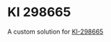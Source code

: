

# KI 298665

A custom solution for [KI-298665](https://projects-northlatam.atlassian.net/browse/LRP-217)